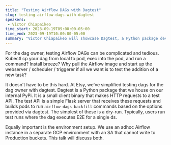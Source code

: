 ```yaml
---
title: "Testing Airflow DAGs with Dagtest"
slug: testing-airflow-dags-with-dagtest
speakers:
 - Victor Chiapaikeo
time_start: 2023-09-19T09:00:00-05:00
time_end: 2023-09-19T10:00:00-05:00
summary: "Victor Chiapaikeo will showcase Dagtest, a Python package developed at Etsy that greatly facilitatest testing dags."
---
```


For the dag owner, testing Airflow DAGs can be complicated and tedious. Kubectl cp your dag from local to pod, exec into the pod, and run a command? Install breeze? Why pull the Airflow image and start up the webserver / scheduler / triggerer if all we want is to test the addition of a new task?

It doesn't have to be this hard. At Etsy, we've simplified testing dags for the dag owner with dagtest. Dagtest is a Python package that we house on our internal PyPi. It is a small client binary that makes HTTP requests to a test API. The test API is a simple Flask server that receives these requests and builds pods to run `airflow dags backfill` commands based on the options provided via dagtest. The simplest of these is a dry-run. Typically, users run test runs where the dag executes E2E for a single ds.
  
Equally important is the environment setup. We use an adhoc Airflow instance in a separate GCP environment with an SA that cannot write to Production buckets. This talk will discuss both.